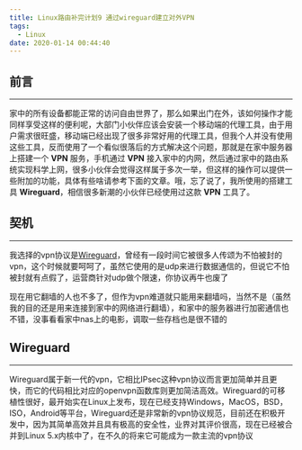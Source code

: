 ```yaml
---
title: Linux路由补完计划9 通过wireguard建立对外VPN
tags:
  - Linux
date: 2020-01-14 00:44:40
---
```


## 前言

---

家中的所有设备都能正常的访问自由世界了，那么如果出门在外，该如何操作才能同样享受这样的便利呢，大部门小伙伴应该会安装一个移动端的代理工具，由于用户需求很旺盛，移动端已经出现了很多非常好用的代理工具，但我个人并没有使用这些工具，反而使用了一个看似很落后的方式解决这个问题，那就是在家中服务器上搭建一个 **VPN** 服务，手机通过 **VPN** 接入家中的内网，然后通过家中的路由系统实现科学上网，很多小伙伴会觉得这样属于多次一举，但这样的操作可以提供一些附加的功能，具体有些啥请参考下面的文章。哦，忘了说了，我所使用的搭建工具 **Wireguard**，相信很多新潮的小伙伴已经使用过这款 **VPN** 工具了。

<!--more-->

## 契机

---

我选择的vpn协议是[Wireguard](https://www.wireguard.com/)，曾经有一段时间它被很多人传颂为不怕被封的vpn，这个时候就要呵呵了，虽然它使用的是udp来进行数据通信的，但说它不怕被封就有点假了，运营商针对udp做个限速，你协议再牛也废了

现在用它翻墙的人也不多了，但作为vpn难道就只能用来翻墙吗，当然不是（虽然我的目的还是用来连接到家中的网络进行翻墙），和家中的服务器进行加密通信也不错，没事看看家中nas上的电影，调取一些存档也是很不错的

## Wireguard

---

Wireguard属于新一代的vpn，它相比IPsec这种vpn协议而言更加简单并且更快，而它的代码相比对应的openvpn函数库则更加简洁高效。Wireguard的可移植性很好，最开始实在Linux上发布，现在已经支持Windows，MacOS，BSD，ISO，Android等平台，Wireguard还是非常新的vpn协议规范，目前还在积极开发中，因为其简单高效并且具有极高的安全性，业界对其评价很高，现在已经被合并到Linux 5.x内核中了，在不久的将来它可能成为一款主流的vpn协议
